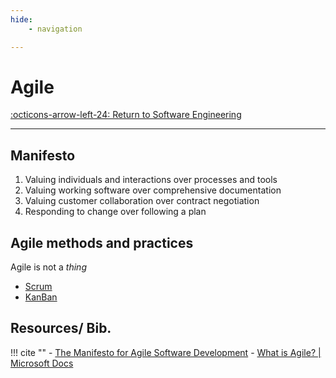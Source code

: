 ```yaml
---
hide:
    - navigation

---
```


# Agile

[:octicons-arrow-left-24: Return to Software Engineering](/Bodies-of-Knowledge/Software-Engineering/)

---

## Manifesto

1. Valuing individuals and interactions over processes and tools
2. Valuing working software over comprehensive documentation
3. Valuing customer collaboration over contract negotiation
4. Responding to change over following a plan

## Agile methods and practices

Agile is not a *thing*

- [Scrum](Scrum.md)
- [KanBan](Kanban.md)

## Resources/ Bib.

!!! cite ""
    - [The Manifesto for Agile Software Development](http://www.agilemanifesto.org/)
    - [What is Agile? | Microsoft Docs](https://docs.microsoft.com/en-us/devops/plan/what-is-agile)


